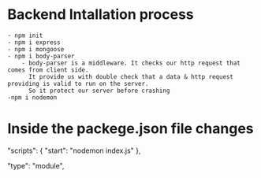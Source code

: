 # Backend Intallation process

    - npm init
    - npm i express
    - npm i mongoose
    - npm i body-parser
        - body-parser is a middleware. It checks our http request that comes from client side.
          It provide us with double check that a data & http request providing is valid to run on the server.
          So it protect our server before crashing
    -npm i nodemon

# Inside the packege.json file changes

"scripts": {
"start": "nodemon index.js"
},

"type": "module",
